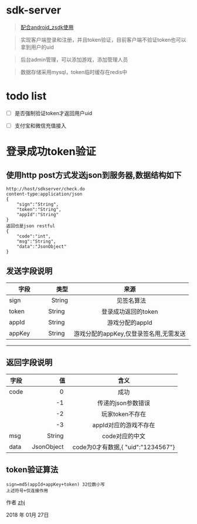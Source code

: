 # sdk-server

>[配合android_zsdk使用](https://github.com/zhjzjnb/android_zsdk)

>实现客户端登录和注册，并且token验证，目前客户端不验证token也可以拿到用户的uid

>后台admin管理，可以添加游戏，添加管理人员

>数据存储采用mysql，token临时缓存在redis中


# todo list

- [ ] 是否强制验证token才返回用户uid
- [ ] 支付宝和微信充值接入


# 登录成功token验证
## 使用http post方式发送json到服务器,数据结构如下

```http
http://host/sdkserver/check.do
content-type:application/json
{
	"sign":"String",
	"token":"String",
	"appId":"String"
}
返回也是json restful
{
	"code":"int",
	"msg":"String",
	"data":"JsonObject"
}
```
## 发送字段说明

| 字段        | 类型   |  来源  |
| --------   | -----:  | :----:  |
| sign     | String |   见签名算法|
| token       |   String   |登录成功返回的token|
| appId        |    String   |游戏分配的appId|
| appKey        |    String   |游戏分配的appKey,仅登录签名用,无需发送|

------------

## 返回字段说明


| 字段  | 值   | 含义  |
| --------   | -----:  | :----:  |
| code |    0   |成功|
|   |    -1   |传递的json参数错误|
|   |    -2   |玩家token不存在|
|   |    -3   |appId对应的游戏不存在|
| msg |    String   |code对应的中文|
| data |    JsonObject   |code为0才有数据,{ "uid":"1234567"}|


## token验证算法
```
sign=md5(appId+appKey+token) 32位数小写
上述符号+仅连接作用

```


作者 [zhj](https://github.com/zhjzjnb)   


2018 年 01月 27日 
